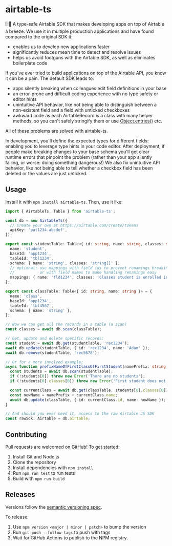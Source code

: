# airtable-ts

🗄️🧱 A type-safe Airtable SDK that makes developing apps on top of Airtable a breeze. We use it in multiple production applications and have found compared to the original SDK it:
- enables us to develop new applications faster
- significantly reduces mean time to detect and resolve issues
- helps us avoid footguns with the Airtable SDK, as well as eliminates boilerplate code

If you've ever tried to build applications on top of the Airtable API, you know it can be a pain. The default SDK leads to:
- apps silently breaking when colleagues edit field definitions in your base
- an error-prone and difficult coding experience with no type safety or editor hints
- unintuitive API behavior, like not being able to distinguish between a non-existent field and a field with unticked checkboxes
- awkward code as each AirtableRecord is a class with many helper methods, so you can't safely stringify them or use [Object.entries()](https://developer.mozilla.org/en-US/docs/Web/JavaScript/Reference/Global_Objects/Object#static_methods) etc.

All of these problems are solved with airtable-ts.

In development, you'll define the expected types for different fields: enabling you to leverage type hints in your code editor. After deployment, if people make breaking changes to your base schema you'll get clear runtime errors that pinpoint the problem (rather than your app silently failing, or worse: doing something dangerous!) We also fix unintuitive API behavior, like not being able to tell whether a checkbox field has been deleted or the values are just unticked.

## Usage

Install it with `npm install airtable-ts`. Then, use it like:

```ts
import { AirtableTs, Table } from 'airtable-ts';

const db = new AirtableTs({
  // Create your own at https://airtable.com/create/tokens
  apiKey: 'pat1234.abcdef',
});

export const studentTable: Table<{ id: string, name: string, classes: string[] }> = {
  name: 'student',
  baseId: 'app1234',
  tableId: 'tbl1234',
  schema: { name: 'string', classes: 'string[]' },
  // optional: use mappings with field ids to prevent renamings breaking your app,
  //           or with field names to make handling renamings easy
  mappings: { name: 'fld1234', classes: 'Classes student is enrolled in' },
};

export const classTable: Table<{ id: string, name: string }> = {
  name: 'class',
  baseId: 'app1234',
  tableId: 'tbl4567',
  schema: { name: 'string' },
};

// Now we can get all the records in a table (a scan)
const classes = await db.scan(classTable);

// Get, update and delete specific records:
const student = await db.get(studentTable, 'rec1234');
await db.update(studentTable, { id: 'rec1234', name: 'Adam' });
await db.remove(studentTable, 'rec5678');

// Or for a more involved example:
async function prefixNameOfFirstClassOfFirstStudent(namePrefix: string) {
  const students = await db.scan(studentTable);
  if (!students[0]) throw new Error('There are no students');
  if (!students[0].classes[0]) throw new Error('First student does not have a class');

  const currentClass = await db.get(classTable, students[0].classes[0]);
  const newName = namePrefix + currentClass.name;
  await db.update(classTable, { id: currentClass.id, name: newName });
}

// And should you ever need it, access to the raw Airtable JS SDK
const rawSdk: Airtable = db.airtable;
```

## Contributing

Pull requests are welcomed on GitHub! To get started:

1. Install Git and Node.js
2. Clone the repository
3. Install dependencies with `npm install`
4. Run `npm run test` to run tests
5. Build with `npm run build`

## Releases

Versions follow the [semantic versioning spec](https://semver.org/).

To release:

1. Use `npm version <major | minor | patch>` to bump the version
2. Run `git push --follow-tags` to push with tags
3. Wait for GitHub Actions to publish to the NPM registry.
